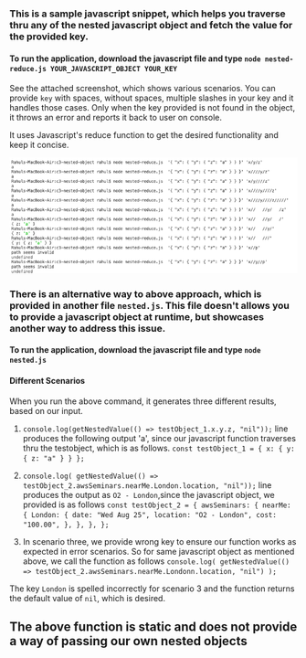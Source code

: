 ### This is a sample javascript snippet, which helps you traverse thru any of the nested javascript object and fetch the value for the provided key.

#### To run the application, download the javascript file and type `node nested-reduce.js YOUR_JAVASCRIPT_OBJECT YOUR_KEY`

See the attached screenshot, which shows various scenarios. You can provide `key` with spaces, without spaces, multiple slashes in your key and it handles those cases. Only when the key provided is not found in the object, it throws an error and reports it back to user on console.

It uses Javascript's reduce function to get the desired functionality and keep it concise.

![Screenshot](https://github.com/mukesh51/c3-nested-object/blob/master/images/screenshot.png)

### There is an alternative way to above approach, which is provided in another file `nested.js`. This file doesn't allows you to provide a javascript object at runtime, but showcases another way to address this issue.

#### To run the application, download the javascript file and type `node nested.js`

#### Different Scenarios

When you run the above command, it generates three different results, based on our input.

1. `console.log(getNestedValue(() => testObject_1.x.y.z, "nil"));` line produces the following output 'a', since our javascript function traverses thru the testobject, which is as follows. `const testObject_1 = { x: { y: { z: "a" } } };`

2. `console.log( getNestedValue(() => testObject_2.awsSeminars.nearMe.London.location, "nil"));` line produces the output as `O2 - London`,since the javascript object, we provided is as follows
   `const testObject_2 = { awsSeminars: { nearMe: { London: { date: "Wed Aug 25", location: "O2 - London", cost: "100.00", }, }, }, };`

3. In scenario three, we provide wrong key to ensure our function works as expected in error scenarios. So for same javascript object as mentioned above, we call the function as follows
   `console.log( getNestedValue(() => testObject_2.awsSeminars.nearMe.Londonn.location, "nil") );`

The key `London` is spelled incorrectly for scenario 3 and the function returns the default value of `nil`, which is desired.

## The above function is static and does not provide a way of passing our own nested objects

